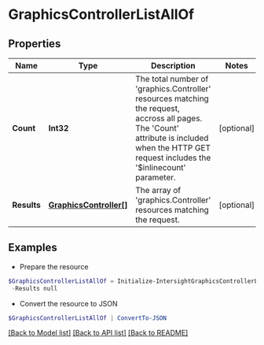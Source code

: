 # GraphicsControllerListAllOf
## Properties

Name | Type | Description | Notes
------------ | ------------- | ------------- | -------------
**Count** | **Int32** | The total number of &#39;graphics.Controller&#39; resources matching the request, accross all pages. The &#39;Count&#39; attribute is included when the HTTP GET request includes the &#39;$inlinecount&#39; parameter. | [optional] 
**Results** | [**GraphicsController[]**](GraphicsController.md) | The array of &#39;graphics.Controller&#39; resources matching the request. | [optional] 

## Examples

- Prepare the resource
```powershell
$GraphicsControllerListAllOf = Initialize-IntersightGraphicsControllerListAllOf  -Count null `
 -Results null
```

- Convert the resource to JSON
```powershell
$GraphicsControllerListAllOf | ConvertTo-JSON
```

[[Back to Model list]](../README.md#documentation-for-models) [[Back to API list]](../README.md#documentation-for-api-endpoints) [[Back to README]](../README.md)

